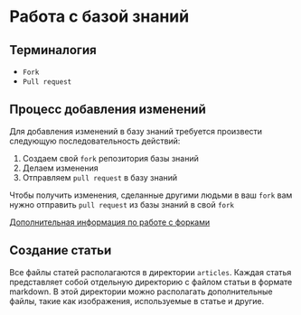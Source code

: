 Работа с базой знаний
=====================

## Терминалогия

- `Fork`
- `Pull request`

## Процесс добавления изменений

Для добавления изменений в базу знаний требуется произвести следующую последовательность действий:

1. Создаем свой `fork` репозитория базы знаний
2. Делаем изменения
3. Отправляем `pull request` в базу знаний

Чтобы получить изменения, сделанные другими людьми в ваш `fork` вам нужно отправить `pull request` 
из базы знаний в свой `fork`

[Дополнительная информация по работе с форками](https://help.github.com/articles/fork-a-repo/)

## Создание статьи

Все файлы статей располагаются в директории `articles`. Каждая статья представляет собой отдельную 
директорию с файлом статьи в формате markdown. В этой директории можно располагать дополнительные файлы, такие
как изображения, используемые в статье и другие.
